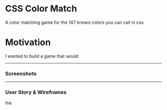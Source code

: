 # CSS Color Match 
A color matching game for the 147 known colors you can call in css.

# Motivation 
I wanted to build a game that would 

---
### Screenshots


---
### User Story & Wireframes
the 

